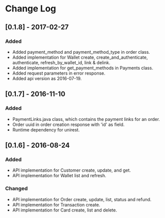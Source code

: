 # Change Log

## [0.1.8] - 2017-02-27
### Added
- Added payment_method and payment_method_type in order class.
- Added implementation for Wallet create, create_and_authenticate, authenticate, refresh_by_wallet_id, link & delink.
- Added implementation for get_payment_methods in Payments class.
- Added request parameters in error response.
- Added api version as 2016-07-19.

## [0.1.7] - 2016-11-10
### Added
- PaymentLinks.java class, which contains the payment links for an order.
- Order uuid in order creation response with 'id' as field.
- Runtime dependency for unirest.

## [0.1.6] - 2016-08-24
### Added
- API implementation for Customer create, update, and get.
- API implementation for Wallet list and refresh.

### Changed
- API implementation for Order create, update, list, status and refund.
- API implementation for Transaction create.
- API implementation for Card create, list and delete.